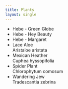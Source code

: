 ```yaml
---
title: Plants
layout: single
---
```


* Hebe - Green Globe
* Hebe - Hey Beauty
* Hebe - Margaret
* Lace Aloe<br>Aristaloe aristata
* Mexican Heather<br>Cuphea hyssopifolia
* Spider Plant<br>Chlorophytum comosum
* Wandering Jew<br>Tradescantia zebrina
